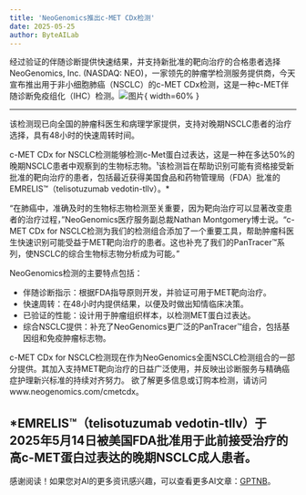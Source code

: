 ```yaml
---
title: 'NeoGenomics推出c-MET CDx检测'
date: 2025-05-25
author: ByteAILab
---
```


经过验证的伴随诊断提供快速结果，并支持新批准的靶向治疗的合格患者选择
NeoGenomics, Inc. (NASDAQ: NEO)，一家领先的肿瘤学检测服务提供商，今天宣布推出用于非小细胞肺癌（NSCLC）的c-MET CDx检测，这是一种c-MET伴随诊断免疫组化（IHC）检测。![图片](https://ai-techpark.com/wp-content/uploads/NeoGenomics.jpg){ width=60% }

---
该检测现已向全国的肿瘤科医生和病理学家提供，支持对晚期NSCLC患者的治疗选择，具有48小时的快速周转时间。

c-MET CDx for NSCLC检测能够检测c-Met蛋白过表达，这是一种在多达50%的晚期NSCLC患者中观察到的生物标志物。¹该检测旨在帮助识别可能有资格接受新批准的靶向治疗的患者，包括最近获得美国食品和药物管理局（FDA）批准的EMRELIS™（telisotuzumab vedotin-tllv）。*

“在肺癌中，准确及时的生物标志物检测至关重要，因为靶向治疗可以显著改变患者的治疗过程，”NeoGenomics医疗服务副总裁Nathan Montgomery博士说。“c-MET CDx for NSCLC检测为我们的检测组合添加了一个重要工具，帮助肿瘤科医生快速识别可能受益于MET靶向治疗的患者。这也补充了我们的PanTracer™系列，使NSCLC的综合生物标志物分析成为可能。”

NeoGenomics检测的主要特点包括：

- 伴随诊断指示：根据FDA指导原则开发，并验证可用于MET靶向治疗。
- 快速周转：在48小时内提供结果，以便及时做出知情临床决策。
- 已验证的性能：设计用于肿瘤组织样本，以检测MET蛋白过表达。
- 综合NSCLC提供：补充了NeoGenomics更广泛的PanTracer™组合，包括基因组和免疫肿瘤标志物。

c-MET CDx for NSCLC检测现在作为NeoGenomics全面NSCLC检测组合的一部分提供。其加入支持MET靶向治疗的日益广泛使用，并反映出诊断服务与精确癌症护理新兴标准的持续对齐努力。
欲了解更多信息或订购本检测，请访问www.neogenomics.com/cmetcdx。

*EMRELIS™（telisotuzumab vedotin-tllv）于2025年5月14日被美国FDA批准用于此前接受治疗的高c-MET蛋白过表达的晚期NSCLC成人患者。
---
感谢阅读！如果您对AI的更多资讯感兴趣，可以查看更多AI文章：[GPTNB](https://gptnb.com)。